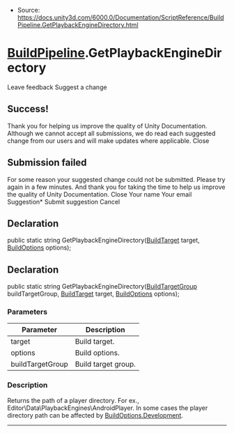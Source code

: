 * Source: https://docs.unity3d.com/6000.0/Documentation/ScriptReference/BuildPipeline.GetPlaybackEngineDirectory.html

#  [BuildPipeline](https://docs.unity3d.com/6000.0/Documentation/ScriptReference/BuildPipeline.html).GetPlaybackEngineDirectory
Leave feedback
Suggest a change
## Success!
Thank you for helping us improve the quality of Unity Documentation. Although we cannot accept all submissions, we do read each suggested change from our users and will make updates where applicable.
Close
## Submission failed
For some reason your suggested change could not be submitted. Please <a>try again</a> in a few minutes. And thank you for taking the time to help us improve the quality of Unity Documentation.
Close
Your name Your email Suggestion* Submit suggestion
Cancel
## Declaration
public static string GetPlaybackEngineDirectory([BuildTarget](https://docs.unity3d.com/6000.0/Documentation/ScriptReference/BuildTarget.html) target, [BuildOptions](https://docs.unity3d.com/6000.0/Documentation/ScriptReference/BuildOptions.html) options); 
## Declaration
public static string GetPlaybackEngineDirectory([BuildTargetGroup](https://docs.unity3d.com/6000.0/Documentation/ScriptReference/BuildTargetGroup.html) buildTargetGroup, [BuildTarget](https://docs.unity3d.com/6000.0/Documentation/ScriptReference/BuildTarget.html) target, [BuildOptions](https://docs.unity3d.com/6000.0/Documentation/ScriptReference/BuildOptions.html) options); 
### Parameters
Parameter | Description  
---|---  
target | Build target.  
options | Build options.  
buildTargetGroup | Build target group.  
### Description
Returns the path of a player directory. For ex., Editor\Data\PlaybackEngines\AndroidPlayer.
In some cases the player directory path can be affected by [BuildOptions.Development](https://docs.unity3d.com/6000.0/Documentation/ScriptReference/BuildOptions.Development.html).
* * *
